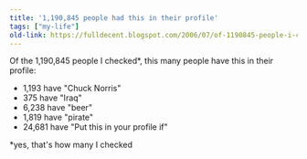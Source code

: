 ```yaml
---
title: '1,190,845 people had this in their profile'
tags: ["my-life"]
old-link: https://fulldecent.blogspot.com/2006/07/of-1190845-people-i-checked-this-many.html
---
```


Of the 1,190,845 people I checked*, this many people have this in their profile:

* 1,193 have "Chuck Norris"
* 375 have "Iraq"
* 6,238 have "beer"
* 1,819 have "pirate"
* 24,681 have "Put this in your profile if"

*yes, that's how many I checked
